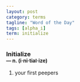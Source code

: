 ```yaml
---
layout: post
category: terms
tagline: "Word of the Day"
tags: [alpha_i]
term: initialize
---
```


<h3>Initialize<br/> <small>&mdash; n. (i<span>&middot;</span>ni<span>&middot;</span>tial<span>&middot;</span>ize)</small></h3>
<p><ol><li>your first peepers</li>
</ol></p>
